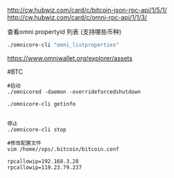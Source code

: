 http://cw.hubwiz.com/card/c/bitcoin-json-rpc-api/1/5/1/
http://cw.hubwiz.com/card/c/omni-rpc-api/1/1/3/

查看omni propertyid 列表 (支持哪些币种)

```sh
./omnicore-cli "omni_listproperties"
```

<https://www.omniwallet.org/explorer/assets>


#BTC
```shell
#启动
./omnicored -daemon -overrideforcedshutdown

./omnicore-cli getinfo 


停止
./omnicore-cli stop

#修改配置文件
vim /home//ops/.bitcoin/bitcoin.conf

rpcallowip=192.168.3.28
rpcallowip=119.23.79.237
```